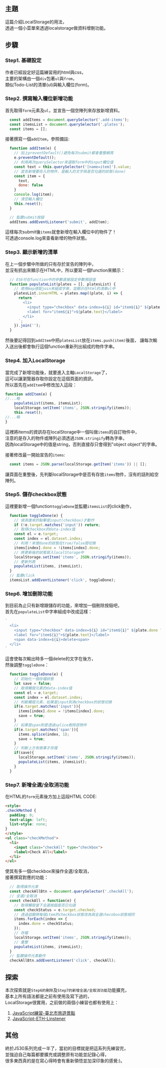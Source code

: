 ## **主題**
這篇介紹LocalStorage的用法，  
透過一個小菜單來透過localstorage做資料增刪功能。

## **步驟**
### Step1. 基礎設定
作者已經設定好這篇練習用的html與css，  
主要的架構由一個`div`包著`ul`與`from`，  
類似Todo-List的清單(ul)與輸入欄位(form)。
### Step2. 撰寫輸入欄位新增功能
首先取得`form`元素及`ul`，並宣告一個空陣列來存放新增資料。
````javascript
  const addItems = document.querySelector('.add-items');
  const itemsList = document.querySelector('.plates');
  const items = [];
````
接著撰寫一個`addItem`，參照備註:
````javascript
  function addItem(e) {
    // 加上preventDefault()避免每次submit都會重整網頁
    e.preventDefault();
    // 利用再次querySelector來選取form中的input欄位值
    const text = this.querySelector('[name=item]').value;
    // 宣告新增要存入的物件，是輸入的文字與是否勾選的狀態(done)
    const item = {
      text,
      done: false
    }
    console.log(item);
    // 清空輸入欄位
    this.reset();
  }

  // 監聽submit按鈕
  addItems.addEventListener('submit', addItem);
````
這樣每次submit後`items`就會新增在輸入欄位中的物件了！  
可透過console.log來查看新增的物件狀態。

### Step3. 顯示新增的清單
在上一個步驟中所做的只有存於宣告的陣列中，  
並沒有抓出來顯示在HTML中，所以要寫一個function來顯示：
````javascript
  // ES6可在function中的參數直接設定參數預設值
  function populateList(plates = [], platesList) {
    // 使用map搭配join來組成字串，並顯示在html的清單ul中
    platesList.innerHTML = plates.map((plate, i) => {
      return `
        <li>
          <input type="checkbox" data-index=${i} id="item${i}" ${plate.done ? 'checked' : ''}/>
          <label for="item${i}">${plate.text}</label>
        </li>
      `;
    }).join('');
  }
````
然後要記得回到`addItem`中把`platesList`放在`items.push(item)`後面，
讓每次輸入送出後都會執行這個function重新列出組成的物件字串。

### Step4. 加入LocalStorage
當完成了新增功能後，就要進入主軸`LocalStorage`了，  
這可以讓瀏覽器存取你設定在這個頁面的資訊，  
所以首先在`addItem`中修改加入這段：
````javascript
function addItem(e) {
//...略
    populateList(items, itemsList);
    localStorage.setItem('items', JSON.stringify(items));
    this.reset();
//...略
}
````
這裡將items的資訊存在localStorage中一個叫做`items`的自訂物件中，  
注意的是存入的物件或陣列必須透過`JSON.stringify`轉為字串，  
因為localStorage中的值是string，否則直接存只會得到"object object"的字串。

接著修改最一開始宣告的`items`:
````javascript
  const items = JSON.parse(localStorage.getItem('items')) || [];
````
讓頁面在重整後，先判斷localStorage中是否有存放`items`物件，沒有的話則給空陣列。

### Step5. 儲存checkbox狀態
這裡要新增一個function`toggleDone`並監聽`itemsList`的click動作，  
````javascript
  function toggleDone(e) {
    // 偵測進來的點擊是input(checkbox)才動作
    if (!e.target.matches('input')) return;
    // 取得checkbox的data-index值
    const el = e.target;
    const index = el.dataset.index;
    // 利用！來使done的狀態在true/false間切換
    items[index].done = !items[index].done;
    // 將更新後的狀態寫入localStorage中
    localStorage.setItem('items', JSON.stringify(items));
    // 更新列表
    populateList(items, itemsList);
  }
  // 監聽click
  itemsList.addEventListener('click', toggleDone);
````

### Step6. 增加刪除功能
到目前為止只有新增跟儲存的功能，來增加一個刪除按鈕吧，  
首先在`populateList`中字串組成中改成這樣：
````javascript
`
  <li>
    <input type="checkbox" data-index=${i} id="item${i}" ${plate.done ? 'checked' : ''}/>
    <label for="item${i}">${plate.text}</label>
    <span data-index=${i}>delete<span> 
  </li>
`
````
這會使每次輸出時多一個delete的文字在後方，  
然後調整`toggleDone`：
````javascript
  function toggleDone(e) {
    // 初始化一個存檔狀態
    let save = false;
    // 取得觸發元素的data-index值
    const el = e.target;
    const index = el.dataset.index;
    // 判斷觸發元素，如果是input則為checkbox的狀態切換
    if(e.target.matches('input')){
      items[index].done = !items[index].done;
      save = true;
    }
    // 如果是span則是透過splice刪除該物件
    if(e.target.matches('span')){
      items.splice(index, 1);
      save = true;
    }
    // 判斷上方有做事才存擋
    if(save){
      localStorage.setItem('items', JSON.stringify(items));
      populateList(items, itemsList);  
    }
  }
  ````

### Step7. 新增全選/全取消功能
在HTML的`form`元素後方加上這段HTML CODE:
````html
<style>
.checkMethod {
  padding: 0;
  text-align: left;
  list-style: none;
}
</style>
<ul class="checkMethod">
  <li>
    <input class="checkAll" type="checkbox">
    <label>Check All</label>
  </li>
</ul>
````
使其有多一個checkbox來操作全選/全取消，  
接著撰寫對應的功能：
````javascript
  // 取得操作元素
  const checkAllBtn = document.querySelector('.checkAll');
  // 全選/全取消
  const checkAll = function(e) {
    // 取得觸發當下全選按鈕是否已勾選
    const checkStatus = e.target.checked;
    // 透過迴圈將每個item的checkbox狀態改為與全選checobox狀態相同
    items.forEach(index => {
      index.done = checkStatus;
    });
    // 存檔
    localStorage.setItem('items', JSON.stringify(items));
    // 重整
    populateList(items, itemsList);
  }
  // 監聽操作元素動作
  checkAllBtn.addEventListener('click', checkAll);
````

## 探索
本次探索就是`Step6的刪除`及`Step7的新增全選/全取消功能`功能擴充，  
基本上所有語法都是之前有使用及寫下過的，  
LocalStorage很實用，之前做的兩個小練習也都有使用上：
1. [JavaScript練習-臺北市旅遊景點](http://demo.guastudio.com/jsTravelMap/)
2. [JavaScript-ETH-Linstener](http://guahsu.io/Javascript-ETH-Listener/index.html)

## 其他
終於JS30系列完成一半了，當初的目標就是把這系列先練習完，  
並強迫自己每篇都要擴充或調整原有功能並記錄心得，  
很多東西真的是在寫心得時會有重新領悟並加深印象的感覺:)。